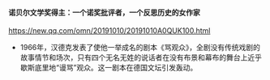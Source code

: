 #### 诺贝尔文学奖得主：一个诺奖批评者，一个反思历史的女作家
https://new.qq.com/omn/20191010/20191010A0QUK100.html
- 1966年，汉德克发表了使他一举成名的剧本《骂观众》，全剧没有传统戏剧的故事情节和场次，只有四个无名无姓的说话者在没有布景和幕布的舞台上近乎歇斯底里地“谩骂”观众。这一剧本在德国文坛引发轰动。
